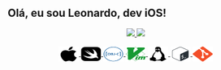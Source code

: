 ## Olá, eu sou Leonardo, dev iOS!

<div align="center">
  <a href="https://github.com/saragiotto">
  <img height="180em" src="https://github-readme-stats.vercel.app/api?username=saragiotto&show_icons=true&theme=dracula&include_all_commits=true&count_private=true"/>
  <img height="180em" src="https://github-readme-stats.vercel.app/api/top-langs/?username=saragiotto&layout=compact&langs_count=7&theme=dracula"/>
</div>
<div align="center"><br>
  <img align="center" height="30" width="40" src="https://raw.githubusercontent.com/devicons/devicon/master/icons/apple/apple-original.svg">
  <img align="center" height="30" width="40" src="https://raw.githubusercontent.com/devicons/devicon/master/icons/swift/swift-plain.svg">
  <img align="center" height="30" width="40" src="https://raw.githubusercontent.com/devicons/devicon/master/icons/objectivec/objectivec-plain.svg">
  <img align="center" height="30" width="40" src="https://raw.githubusercontent.com/devicons/devicon/master/icons/vim/vim-plain.svg">
  <img align="center" height="30" width="40" src="https://raw.githubusercontent.com/devicons/devicon/master/icons/linux/linux-plain.svg">
  <img align="center" height="30" width="40" src="https://raw.githubusercontent.com/devicons/devicon/master/icons/bash/bash-plain.svg">
  <img align="center" height="30" width="40" src="https://raw.githubusercontent.com/devicons/devicon/master/icons/git/git-plain.svg">
</div>
